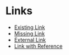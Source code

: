 Links
=====

* [Existing Link](./index.md)
* [Missing Link](./missing.md)
* [External Link](http://example.com)
* [Link with Reference][1]

[1]: ./index.md "A title"